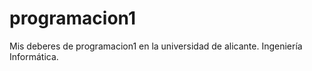 # programacion1
Mis deberes de programacion1 en la universidad de alicante.
Ingeniería Informática.
